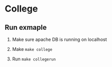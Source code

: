 # College

## Run exmaple

1. Make sure apache DB is running on localhost

2. Make `make college`

3. Run `make collegerun`